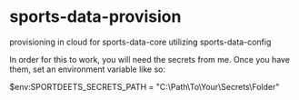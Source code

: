 # sports-data-provision
provisioning in cloud for sports-data-core utilizing sports-data-config

In order for this to work, you will need the secrets from me.  Once you have them, set an environment variable like so:

$env:SPORTDEETS_SECRETS_PATH = "C:\Path\To\Your\Secrets\Folder"